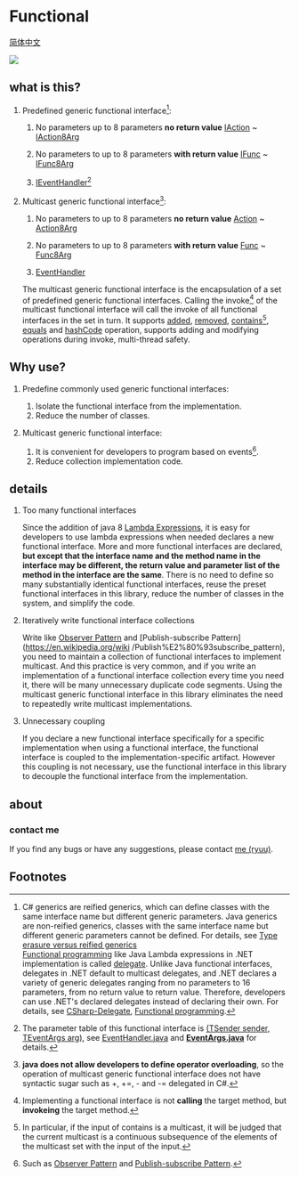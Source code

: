 # Functional

[简体中文](https://github.com/Ryuu-64/Functional/blob/main/README.zh-cn.md)

[![](https://jitpack.io/v/Ryuu-64/Functional.svg)](https://jitpack.io/#Ryuu-64/Functional)

## what is this?

1. Predefined generic functional interface[^1]:

   1. No parameters up to 8 parameters **no return value** [IAction](https://github.com/Ryuu-64/Functional/blob/main/src/main/java/org/ryuu/functional/IAction.java) ~ [IAction8Arg](https://github.com/Ryuu-64/Functional/blob/main/src/main/java/org/ryuu/functional/IAction8Arg.java)

   2. No parameters to up to 8 parameters **with return value** [IFunc](https://github.com/Ryuu-64/Functional/blob/main/src/main/java/org/ryuu/functional/IFunc.java) ~ [IFunc8Arg](https://github.com/Ryuu-64/Functional/blob/main/src/main/java/org/ryuu/functional/IFunc8Arg.java)

   3. [IEventHandler](https://github.com/Ryuu-64/Functional/blob/main/src/main/java/org/ryuu/functional/IEventHandler.java)[^2]

2. Multicast generic functional interface[^3]:

   1. No parameters to up to 8 parameters **no return value** [Action](https://github.com/Ryuu-64/Functional/blob/main/src/main/java/org/ryuu/functional/Action.java) ~ [Action8Arg](https://github.com/Ryuu-64/Functional/blob/main/src/main/java/org/ryuu/functional/Action8Arg.java)

   2. No parameters to up to 8 parameters **with return value** [Func](https://github.com/Ryuu-64/Functional/blob/main/src/main/java/org/ryuu/functional/Func.java) ~ [Func8Arg](https://github.com/Ryuu-64/Functional/blob/main/src/main/java/org/ryuu/functional/Func8Arg.java)

   3. [EventHandler](https://github.com/Ryuu-64/Functional/blob/main/src/main/java/org/ryuu/functional/EventHandler.java)

   The multicast generic functional interface is the encapsulation of a set of predefined generic functional interfaces. Calling the invoke[^4] of the multicast functional interface will call the invoke of all functional interfaces in the set in turn. It supports [added](https://github.com/Ryuu-64/Functional/blob/main/src/main/java/org/ryuu/functional/Multicast.java#L12), [removed](https://github.com/Ryuu-64/Functional/blob/main/src/main/java/org/ryuu/functional/Multicast.java#L23), [contains](https://github.com/Ryuu-64/Functional/blob/main/src/main/java/org/ryuu/functional/Multicast.java#L34)[^5], [equals](https://github.com/Ryuu-64/Functional/blob/main/src/main/java/org/ryuu/functional/Multicast.java#L134) and [hashCode](https://github.com/Ryuu-64/Functional/blob/main/src/main/java/org/ryuu/functional/Multicast.java#L146) operation, supports adding and modifying operations during invoke, multi-thread safety.


## Why use?

1. Predefine commonly used generic functional interfaces:
   1. Isolate the functional interface from the implementation.
   2. Reduce the number of classes.

2. Multicast generic functional interface:

   1. It is convenient for developers to program based on events[^6].
   2. Reduce collection implementation code.

## details

1. Too many functional interfaces

   Since the addition of java 8 [Lambda Expressions](https://docs.oracle.com/javase/tutorial/java/javaOO/lambdaexpressions.html), it is easy for developers to use lambda expressions when needed declares a new functional interface. More and more functional interfaces are declared, **but except that the interface name and the method name in the interface may be different, the return value and parameter list of the method in the interface are the same**. There is no need to define so many substantially identical functional interfaces, reuse the preset functional interfaces in this library, reduce the number of classes in the system, and simplify the code.

2. Iteratively write functional interface collections

   Write like [Observer Pattern](https://en.wikipedia.org/wiki/Observer_pattern) and [Publish-subscribe Pattern](https://en.wikipedia.org/wiki /Publish%E2%80%93subscribe_pattern), you need to maintain a collection of functional interfaces to implement multicast. And this practice is very common, and if you write an implementation of a functional interface collection every time you need it, there will be many unnecessary duplicate code segments. Using the multicast generic functional interface in this library eliminates the need to repeatedly write multicast implementations.

3. Unnecessary coupling

   If you declare a new functional interface specifically for a specific implementation when using a functional interface, the functional interface is coupled to the implementation-specific artifact. However this coupling is not necessary, use the functional interface in this library to decouple the functional interface from the implementation.

## about

### contact me

If you find any bugs or have any suggestions, please contact [me (ryuu)](64ryuu@gmail.com).

## Footnotes

[^1]: C# generics are reified generics, which can define classes with the same interface name but different generic parameters. Java generics are non-reified generics, classes with the same interface name but different generic parameters cannot be defined. For details, see [Type erasure versus reified generics](https://en.wikipedia.org/wiki/Comparison_of_C_Sharp_and_Java#Type_erasure_versus_reified_generics)<br>[Functional programming](https://en.wikipedia.org/wiki/Functional_programming) like Java Lambda expressions in .NET implementation is called [delegate](https://docs.microsoft.com/en-us/dotnet/csharp/delegate-class). Unlike Java functional interfaces, delegates in .NET default to multicast delegates, and .NET declares a variety of generic delegates ranging from no parameters to 16 parameters, from no return value to return value. Therefore, developers can use .NET's declared delegates instead of declaring their own. For details, see [CSharp-Delegate](https://blog.ryuu64.top/CSharp-%E5%A7%94%E6%89%98/), [Functional programming](https://en.wikipedia.org/wiki/Comparison_of_C_Sharp_and_Java#Functional_programming).

[^2]: The parameter table of this functional interface is [(TSender sender, TEventArgs arg)](https://github.com/Ryuu-64/Functional/blob/main/src/main/java/org/ryuu/functional/EventHandler.java#L7), see [EventHandler.java](https://github.com/Ryuu-64/Functional/blob/main/src/main/java/org/ryuu/functional/EventHandler.java) and [**EventArgs.java**](https://github.com/Ryuu-64/Functional/blob/main/src/main/java/org/ryuu/functional/EventArgs.java) for details.

[^3]: **java does not allow developers to define operator overloading**, so the operation of multicast generic functional interface does not have syntactic sugar such as +, +=, - and -= delegated in C#.

[^4]: Implementing a functional interface is not **calling** the target method, but **invokeing** the target method.

[^5]: In particular, if the input of contains is a multicast, it will be judged that the current multicast is a continuous subsequence of the elements of the multicast set with the input of the input.

[^6]: Such as [Observer Pattern](https://en.wikipedia.org/wiki/Observer_pattern) and [Publish-subscribe Pattern](https://en.wikipedia.org/wiki/Publish-subscribe_pattern).